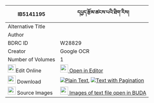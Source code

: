 |IB5141195|དཔྱད་རྩོམ་ཚངས་པའི་ཐིག་རིས། 
| --- | --- 
|Alternative Title |
|Author | 
|BDRC ID | W28829
|Creator | Google OCR
|Number of Volumes| 1
|<img width="25" src="https://img.icons8.com/color/25/000000/edit-property.png">Edit Online| [<img width="25" src="https://avatars.githubusercontent.com/u/45091458?s=200&v=4"> Open in Editor](http://editor.openpecha.org/IB5141195)
|<img width="25" src="https://img.icons8.com/fluent/48/000000/download-2.png"/>  Download | [![](https://img.icons8.com/color/20/000000/txt.png)Plain Text](https://github.com/Openpecha/IB5141195/releases/download/v1/che_tsom_tsangpa_i_tikri_plain_IB5141195.zip), [![](https://img.icons8.com/color/20/000000/txt.png)Text with Pagination](https://github.com/Openpecha/IB5141195/releases/download/v1/che_tsom_tsangpa_i_tikri_pages_IB5141195.zip)
|<img width="25" src="https://img.icons8.com/plasticine/100/000000/pictures-folder.png"/>  Source Images | [<img width="25" src="https://library.bdrc.io/icons/BUDA-small.svg"> Images of text file open in BUDA](https://library.bdrc.io/show/bdr:W28829)